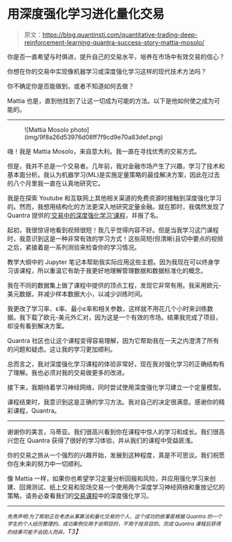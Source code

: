 # 用深度强化学习进化量化交易

> 原文：<https://blog.quantinsti.com/quantitative-trading-deep-reinforcement-learning-quantra-success-story-mattia-mosolo/>

你是否一直希望与时俱进，提升自己的交易水平，培养在市场中有效交易的信心？

你想在你的交易中实现像机器学习或深度强化学习这样的现代技术方法吗？

你不确定你是否能做到，或者不知道如何去做？

Mattia 也是，直到他找到了让这一切成为可能的方法。以下是他如何使之成为可能的。

* * *

<figure class="kg-card kg-image-card">![Mattia Mosolo photo](img/9f8a26d53976d08ff7f9cd9e70a83def.png)</figure>

嗨！我是 Mattia Mosolo，来自意大利。我一直在寻找优秀的交易方式。

但是，我并不总是一个交易者。几年前，我对金融市场产生了兴趣，学习了技术和基本面分析。我认为机器学习(ML)是实施定量策略的最佳解决方案，因此在过去的八个月里我一直在认真地研究它。

我是在探索 Youtube 和互联网上其他相关渠道的免费资源时接触到深度强化学习的。然而，我想用结构化的方法更深入地研究定量金融。就在那时，我偶然发现了 Quantra 提供的[‘交易中的深度强化学习’课程](https://quantra.quantinsti.com/course/deep-reinforcement-learning-trading)，并报了名。

起初，我很惊讶地看到视频很短！我几乎觉得内容不好。但是当我学习这门课程时，我意识到这是一种非常有效的学习方式！这些简短(但清晰)且切中要点的视频之后，紧接着是一系列测验来检查你的学习情况。

教学大纲中的 Jupyter 笔记本帮助我实际应用这些主题。因为我现在可以终身学习该课程，所以重温它有助于我更好地理解管理数据和数据标准化的概念。

我在不同的数据集上做了课程中提供的顶点工程，发现它非常有用。我采用欧元-美元数据，并减少样本数据大小，以减少训练时间。

我更改了学习率、ε率、最小ε率和相关参数，这样就不用花几个小时来训练数据。我下载了欧元-美元外汇对，因为这是一个有效的市场。结果我完成了项目，却没有看到解决方案。

Quantra 社区也让这个课程变得容易理解，因为它帮助我在一天之内澄清了所有的问题和疑虑。这让我的学习更加顺利。

总而言之，我对深度强化学习课程的体验非常好。现在我对强化学习的正确结构有了理解。我也必须对我的交易做更多的改进。

接下来，我期待着学习神经网络，同时尝试使用深度强化学习建立一个定量模型。

课程结束时，我意识到这是正确的学习方法。我对自己的决定很满意。感谢你的精彩课程，Quantra。

* * *

谢谢你的美言，马蒂亚。我们很高兴看到你在课程中惊人的学习和成长。我们很高兴您在 Quantra 获得了很好的学习体验，并从我们的课程中受益匪浅。

你的交易之旅从一个强烈的兴趣开始，发展到这种程度，真是不可思议。我们祝愿你在未来的努力中一切顺利。

像 Mattia 一样，如果你也希望学习定量分析回报和风险，并应用强化学习来创建、回溯测试、纸上交易和现场交易一个使用两个深度学习神经网络和重放记忆的策略，请务必查看我们的[交易课程](https://quantra.quantinsti.com/course/deep-reinforcement-learning-trading)中的深度强化学习。

* * *

*<small>免责声明:为了帮助正在考虑从事算法和量化交易的个人，这个成功的故事是根据 Quantra 的一个学生的个人经历整理的。成功案例仅用于说明目的，不用于投资目的。完成 Quantra 课程后获得的结果可能不会因人而异。</small>T3】*